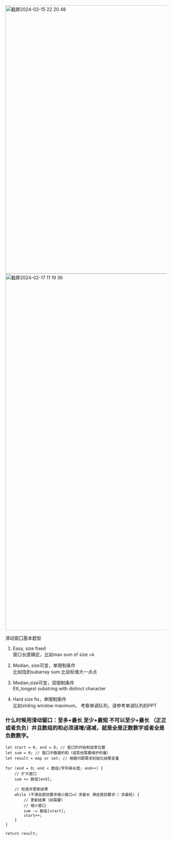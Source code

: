 <img width="835" alt="截屏2024-02-15 22 20 48" src="https://github.com/xkong-study/gucheng_algorithm/assets/100473178/82209964-c42b-4a59-b2bd-a51d57f86609">
<img width="1110" alt="截屏2024-02-17 11 19 36" src="https://github.com/xkong-study/gucheng_algorithm/assets/100473178/b20b1f70-912e-41f6-847f-37b95e401508">

滑动窗囗基本题型     
1. Easy, size fixed     
窗口长度确定，比如max sum of size =k     

2. Median, size可变，单限制条件    
比如找到subarray sum 比目标值大一点点    

3. Median,size可变，双限制条件    
Ett_longest substring with distinct character     

4. Hard size fix，单限制条件     
比如sliding window maximum， 考察单调队列，请参考单调队列的PPT

### 什么时候用滑动窗口：至多+最长 至少+最短 不可以至少+最长  （正正或者负负）并且数组的和必须递增/递减，就是全是正数数字或者全是负数数字。        

```code
let start = 0, end = 0; // 窗口的开始和结束位置
let sum = 0; // 窗口中数据的和（或其他需要维护的量）
let result = map or set; // 根据问题需求初始化结果变量

for (end = 0; end < 数组/字符串长度; end++) {
    // 扩大窗口
    sum += 数组[end];

    // 检查并更新结果
    while (不满足题目要求缩小窗口=》求最长 满足题目要求-〉求最短) {
        // 更新结果（如需要）
        // 缩小窗口
        sum -= 数组[start];
        start++;
    }
}

return result;
```

